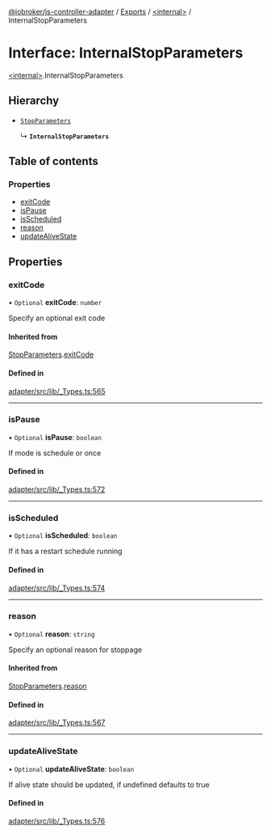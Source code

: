 [@iobroker/js-controller-adapter](../README.md) / [Exports](../modules.md) / [\<internal\>](../modules/internal_.md) / InternalStopParameters

# Interface: InternalStopParameters

[\<internal\>](../modules/internal_.md).InternalStopParameters

## Hierarchy

- [`StopParameters`](internal_.StopParameters.md)

  ↳ **`InternalStopParameters`**

## Table of contents

### Properties

- [exitCode](internal_.InternalStopParameters.md#exitcode)
- [isPause](internal_.InternalStopParameters.md#ispause)
- [isScheduled](internal_.InternalStopParameters.md#isscheduled)
- [reason](internal_.InternalStopParameters.md#reason)
- [updateAliveState](internal_.InternalStopParameters.md#updatealivestate)

## Properties

### exitCode

• `Optional` **exitCode**: `number`

Specify an optional exit code

#### Inherited from

[StopParameters](internal_.StopParameters.md).[exitCode](internal_.StopParameters.md#exitcode)

#### Defined in

[adapter/src/lib/_Types.ts:565](https://github.com/ioBroker/ioBroker.js-controller/blob/12b5c7f4/packages/adapter/src/lib/_Types.ts#L565)

___

### isPause

• `Optional` **isPause**: `boolean`

If mode is schedule or once

#### Defined in

[adapter/src/lib/_Types.ts:572](https://github.com/ioBroker/ioBroker.js-controller/blob/12b5c7f4/packages/adapter/src/lib/_Types.ts#L572)

___

### isScheduled

• `Optional` **isScheduled**: `boolean`

If it has a restart schedule running

#### Defined in

[adapter/src/lib/_Types.ts:574](https://github.com/ioBroker/ioBroker.js-controller/blob/12b5c7f4/packages/adapter/src/lib/_Types.ts#L574)

___

### reason

• `Optional` **reason**: `string`

Specify an optional reason for stoppage

#### Inherited from

[StopParameters](internal_.StopParameters.md).[reason](internal_.StopParameters.md#reason)

#### Defined in

[adapter/src/lib/_Types.ts:567](https://github.com/ioBroker/ioBroker.js-controller/blob/12b5c7f4/packages/adapter/src/lib/_Types.ts#L567)

___

### updateAliveState

• `Optional` **updateAliveState**: `boolean`

If alive state should be updated, if undefined defaults to true

#### Defined in

[adapter/src/lib/_Types.ts:576](https://github.com/ioBroker/ioBroker.js-controller/blob/12b5c7f4/packages/adapter/src/lib/_Types.ts#L576)
